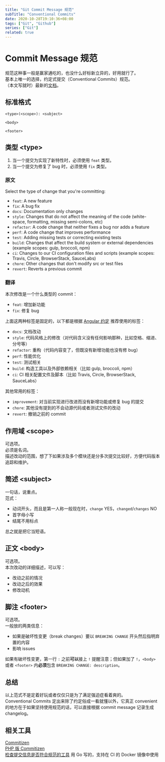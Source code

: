 ```yaml
---
title: "Git Commit Message 规范"
subTitle: "Conventional Commits"
date: 2020-10-28T19:10:36+08:00
tags: ["Git", "Github"]
series: ["Git"]
related: true
---
```


# Commit Message 规范
规范这种事一般是赢家通吃的，也没什么好标新立异的，好用就行了。   
基本上唯一的选择，约定式提交（Conventional Commits）规范。   
（本文写就时）最新的[文档](https://www.conventionalcommits.org/zh-hans/v1.0.0-beta.4/)。  

## 标准格式
```
<type>(<scope>): <subject>

<body>

<footer>
```

## 类型 \<type\>
1. 当一个提交为实现了新特性时，必须使用 `feat` 类型。
2. 当一个提交为修复了 bug 时，必须使用 `fix` 类型。

### 原文
Select the type of change that you're committing:  

* `feat`: A new feature
* `fix`: A bug fix
* `docs`: Documentation only changes
* `style`: Changes that do not affect the meaning of the code (white-space, formatting, missing semi-colons, etc)
* `refactor`: A code change that neither fixes a bug nor adds a feature
* `perf`: A code change that improves performance
* `test`: Adding missing tests or correcting existing tests
* `build`: Changes that affect the build system or external dependencies (example scopes: gulp, broccoli, npm)
* `ci`: Changes to our CI configuration files and scripts (example scopes: Travis, Circle, BrowserStack, SauceLabs)
* `chore`: Other changes that don't modify src or test files
* `revert`: Reverts a previous commit

### 翻译
本次修改是一个什么类型的 commit：  

* `feat`: 增加新功能
* `fix`: 修复 bug

上面这两种标签是固定的，以下都是根据 [Angular 约定](https://github.com/angular/angular/blob/22b96b9/CONTRIBUTING.md#-commit-message-guidelines) 推荐使用的标签：  

* `docs`: 文档改动
* `style`: 代码风格上的修改（对代码含义没有任何影响那种，比如空格、缩进、分号等）
* `refactor`: 重构（代码内容变了，但既没有新增功能也没有修 bug）
* `perf`: 性能优化
* `test`: 测试相关
* `build`: 构造工具以及外部依赖相关（比如 gulp, broccoli, npm）
* `ci`: CI 相关配置文件及脚本（比如 Travis, Circle, BrowserStack, SauceLabs）

其他常用的标签：  

* `improvement`: 对当前实现进行改进而没有新增功能或修复 bug 的提交
* `chore`: 其他没有提到的不会动源代码或者测试文件的改动
* `revert`: 撤销之前的 commit

## 作用域 \<scope\>
可选项。  
必须是名词。  
描述改动的范围，想了下如果涉及多个模块还是分多次提交比较好，方便代码版本追踪和维护。  

## 简述 \<subject\>
一句话，说重点。  
范式：  
* 动词开头，而且是第一人称一般现在时，`change` YES，`changed`/`changes` NO
* 首字母小写
* 结尾不用标点

总之就是把它当短语。  

## 正文 \<body\>
可选项。  
本次改动的详细描述，可以写：  
* 改动之前的情况
* 改动之后的效果
* 修改动机

## 脚注 \<footer\>
可选项。  
一般放的两类信息：  
* 如果是破坏性变更（break changes）要以 `BREAKING CHANGE` 开头然后指明弃置的内容
* 影响 issues

如果有破坏性变更，第一行 `:` 之前**可以**接上 `!` 提醒注意；但如果加了 `!`，`<body>` 或者 `<footer>` 内**必须**包含 `BREAKING CHANGE: description`。  

## 总结
以上范式不是定着好玩或者仅仅只是为了满足强迫症看着爽的。  
Conventional Commits 定出来除了约定俗成一看就懂以外，它真正 convenient 的地方在于如果坚持使用规范的话，可以直接根据 commit message 记录生成 changelog。  

## 相关工具
[Commitizen](https://github.com/commitizen/cz-cli)  
[PHP 版 Commitizen](https://github.com/damianopetrungaro/php-commitizen)  
[检查提交信息是否符合规范的工具](https://github.com/commitsar-app/commitsar) 用 Go 写的，支持在 CI 的 Docker 镜像中使用  